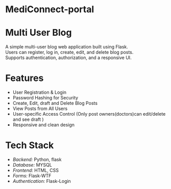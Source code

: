 # MediConnect-portal

# Multi User Blog 

A simple multi-user blog web application built using Flask.  
Users can register, log in, create, edit, and delete blog posts.  
Supports authentication, authorization, and a responsive UI.

# Features
- User Registration & Login
- Password Hashing for Security
- Create, Edit, draft and Delete Blog Posts
- View Posts from All Users
- User-specific Access Control (Only post owners(doctors)can edit/delete and see draft )
- Responsive and clean design

# Tech Stack
- *Backend:* Python, flask 
- *Database:* MYSQL
- *Frontend:* HTML, CSS 
- *Forms:* Flask-WTF
- *Authentication:* Flask-Login
